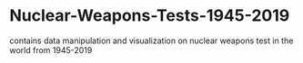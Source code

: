 # Nuclear-Weapons-Tests-1945-2019
contains data manipulation and visualization on nuclear weapons test in the world from 1945-2019
